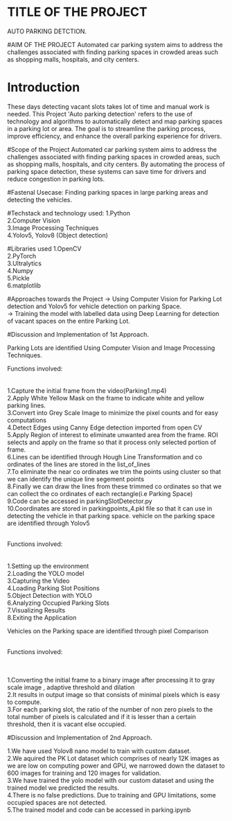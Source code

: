 # TITLE OF THE PROJECT
AUTO PARKING DETCTION.

#AIM OF THE PROJECT
Automated car parking system aims to address the challenges associated with finding parking spaces in crowded areas
such as shopping malls, hospitals, and city centers.<br>


# Introduction
These days detecting vacant slots takes lot of time and manual work is needed. This Project
'Auto parking detection' refers to the use of technology and algorithms to automatically detect and 
map parking spaces in a parking lot or area.
The goal is to streamline the parking process, improve efficiency, and enhance the overall parking experience for drivers.

#Scope of the Project
Automated car parking system aims to address the challenges associated with finding parking spaces in crowded areas,
such as shopping malls, hospitals, and city centers.
By automating the process of parking space detection, these systems can save time for drivers and reduce congestion in parking lots.<br>


#Fastenal Usecase:
Finding parking spaces in large parking areas and detecting the vehicles.

#Techstack and technology used:
1.Python<br>
2.Computer Vision<br>
3.Image Processing Techniques<br>
4.Yolov5, Yolov8 (Object detection)

#Libraries used
1.OpenCV<br>
2.PyTorch<br>
3.Ultralytics<br>
4.Numpy<br>
5.Pickle<br>
6.matplotlib


#Approaches towards the Project
-> Using Computer Vision for Parking Lot detection and Yolov5 for vehicle detection on parking Space.<br>
-> Training the model with labelled data using Deep Learning for detection of vacant spaces on the entire Parking Lot.


#Discussion and Implementation of 1st Approach.

Parking Lots are identified Using Computer Vision and Image Processing Techniques.<br>

Functions involved:<br><br><br>
1.Capture the initial frame from the video(Parking1.mp4)<br>
2.Apply White Yellow Mask on the frame to indicate white and yellow parking lines.<br>
3.Convert into Grey Scale Image to minimize the pixel counts and for easy computations<br>
4.Detect Edges using Canny Edge detection imported from open CV<br>
5.Apply Region of interest to eliminate unwanted area from the frame. ROI selects and apply on the frame so that it process only selected portion of frame.<br>
6.Lines can be identified through Hough Line Transformation and co ordinates of the lines are stored in the list_of_lines <br>
7.To eliminate the near co ordinates we trim the points using cluster so that we can identify the unique line segement points<br>
8.Finally we can draw the lines from these trimmed co ordinates so that we can collect the co ordinates of each rectangle(i.e Parking Space)<br>
9.Code can be accessed in parkingSlotDetector.py<br>
10.Coordinates are stored in parkingpoints_4.pkl file so that it can use in detecting the vehicle in that parking space.
vehicle on the parking space are identified through Yolov5 <br><br>

Functions involved:<br><br><br>
1.Setting up the environment<br>
2.Loading the YOLO model<br>
3.Capturing the Video<br>
4.Loading Parking Slot Positions<br>
5.Object Detection with YOLO<br>
6.Analyzing Occupied Parking Slots<br>
7.Visualizing Results<br>
8.Exiting the Application


Vehicles on the Parking space are identified through pixel Comparison<br><br>

Functions involved:<br><br><br>


1.Converting the initial  frame to a binary image after processing it to gray scale image , adaptive threshold and dilation<br>
2.It results in output image so that consists of minimal pixels which is easy to compute.<br>
3.For each parking slot, the ratio of the number of non zero pixels to the total number of pixels is calculated and
if it is lesser than a certain threshold, then it is vacant else occupied.<br>



#Discussion and Implementation of 2nd Approach.

1.We have used Yolov8 nano model to train with custom dataset.<br>
2.We aquired the PK Lot dataset which comprises of nearly 12K images as we are low on computing power and
 GPU, we narrowed down the dataset to 600 images for training and 120 images for validation.<br>
3.We have trained the yolo model with our custom dataset and using the trained model we predicted the results.<br>
4.There is no false predictions. Due to training and GPU limitations, some occupied spaces are not detected.<br>
5.The trained model and code can be accessed in parking.ipynb

